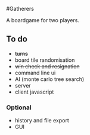 #Gatherers

A boardgame for two players.

## To do
* <del>turns</del>
* board tile randomisation
* <del>win check and resignation</del>
* command line ui
* AI (monte carlo tree search)
* server
* client javascript

### Optional
* history and file export
* GUI
